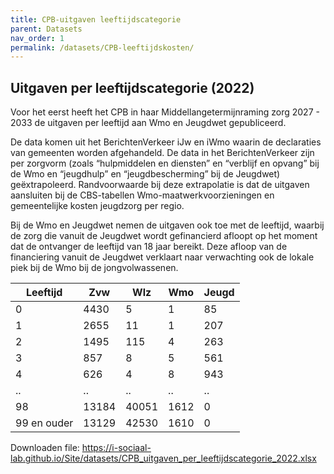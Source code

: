 ```yaml
---
title: CPB-uitgaven leeftijdscategorie
parent: Datasets
nav_order: 1
permalink: /datasets/CPB-leeftijdskosten/
---
```


## Uitgaven per leeftijdscategorie (2022)
Voor het eerst heeft het CPB in haar Middellangetermijnraming zorg 2027 - 2033 de uitgaven per leeftijd aan Wmo en Jeugdwet gepubliceerd.

De data komen uit het BerichtenVerkeer iJw en iWmo waarin de declaraties van gemeenten worden afgehandeld. De data in het BerichtenVerkeer zijn per zorgvorm (zoals “hulpmiddelen en diensten” en “verblijf en opvang” bij de Wmo en “jeugdhulp” en “jeugdbescherming” bij de Jeugdwet) geëxtrapoleerd. Randvoorwaarde bij deze extrapolatie is dat de uitgaven aansluiten bij de CBS-tabellen Wmo-maatwerkvoorzieningen en gemeentelijke kosten jeugdzorg per regio.

Bij de Wmo en Jeugdwet nemen de uitgaven ook toe met de leeftijd, waarbij de zorg die vanuit de Jeugdwet wordt gefinancierd afloopt op het moment dat de ontvanger de leeftijd van 18 jaar bereikt. Deze afloop van de financiering vanuit de Jeugdwet verklaart naar verwachting ook de lokale piek bij de Wmo bij de jongvolwassenen.

| Leeftijd | Zvw | Wlz | Wmo | Jeugd |
| --- | --- | --- | --- | --- |
| 0 | 4430 | 5 | 1 | 85 |
| 1 | 2655 | 11 | 1 | 207 |
| 2 | 1495 | 115 | 4 | 263 |
| 3 | 857 | 8 | 5 | 561 |
| 4 | 626 | 4 | 8 | 943 |
| ..| .. | .. | .. | .. |
| 98 | 13184 | 40051 | 1612 | 0 |
| 99 en ouder | 13129 | 42530 | 1610 | 0 |

Downloaden file: https://i-sociaal-lab.github.io/Site/datasets/CPB_uitgaven_per_leeftijdscategorie_2022.xlsx
